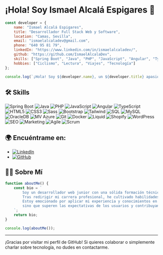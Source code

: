 # ¡Hola! Soy Ismael Alcalá Espigares 👋

```javascript
const developer = {
    name: "Ismael Alcalá Espigares",
    title: "Desarrollador Full Stack Web y Software",
    location: "Camas, Sevilla",
    email: "ismaelalcaladev@gmail.com",
    phone: "640 95 81 79",
    linkedIn: "https://www.linkedin.com/in/ismaelalcaladev/",
    github: "https://github.com/IsmaelAlcalaDev",
    skills: ["Spring Boot", "Java", "PHP", "JavaScript", "Angular", "TypeScript", "HTML5", "CSS3", "Sass", "Bootstrap", "Tailwind", "SQL", "MySQL", "OracleDB", "MV Azure", "Git", "Docker", "Liquid", "Shopify", "WordPress", "SEO", "Marketing", "Agile", "Scrum"],
    hobbies: ["Ciclismo", "Lectura", "Viajes", "Tecnología"]
};

console.log(`¡Hola! Soy ${developer.name}, un ${developer.title} apasionado de la tecnología y el desarrollo web. Actualmente vivo en ${developer.location}.`);
```

## 🛠 Skills

![Spring Boot](https://img.shields.io/badge/-Spring%20Boot-green) ![Java](https://img.shields.io/badge/-Java-orange) ![PHP](https://img.shields.io/badge/-PHP-blue) ![JavaScript](https://img.shields.io/badge/-JavaScript-yellow) ![Angular](https://img.shields.io/badge/-Angular-red) ![TypeScript](https://img.shields.io/badge/-TypeScript-blue) ![HTML5](https://img.shields.io/badge/-HTML5-orange) ![CSS3](https://img.shields.io/badge/-CSS3-blue) ![Sass](https://img.shields.io/badge/-Sass-pink) ![Bootstrap](https://img.shields.io/badge/-Bootstrap-purple) ![Tailwind](https://img.shields.io/badge/-Tailwind-blue) ![SQL](https://img.shields.io/badge/-SQL-blue) ![MySQL](https://img.shields.io/badge/-MySQL-blue) ![OracleDB](https://img.shields.io/badge/-OracleDB-red) ![MV Azure](https://img.shields.io/badge/-MV%20Azure-blue) ![Git](https://img.shields.io/badge/-Git-red) ![Docker](https://img.shields.io/badge/-Docker-blue) ![Liquid](https://img.shields.io/badge/-Liquid-blue) ![Shopify](https://img.shields.io/badge/-Shopify-green) ![WordPress](https://img.shields.io/badge/-WordPress-blue) ![SEO](https://img.shields.io/badge/-SEO-green) ![Marketing](https://img.shields.io/badge/-Marketing-red) ![Agile](https://img.shields.io/badge/-Agile-yellow) ![Scrum](https://img.shields.io/badge/-Scrum-blue)

## 🌍 Encuéntrame en:

- [![LinkedIn](https://img.shields.io/badge/-LinkedIn-blue?logo=Linkedin&logoColor=white&link=https://www.linkedin.com/in/ismaelalcaladev/)](https://www.linkedin.com/in/ismaelalcaladev/)
- [![GitHub](https://img.shields.io/badge/-GitHub-black?logo=github&logoColor=white&link=https://github.com/IsmaelAlcalaDev)](https://github.com/IsmaelAlcalaDev)

## 👨‍💻 Sobre Mí

```javascript
function aboutMe() {
    const bio = `
        Soy un desarrollador web junior con una sólida formación técnica y una pasión por crear soluciones digitales innovadoras. 
        Tras redirigir mi carrera profesional, he cultivado habilidades clave en trabajo en equipo, adaptabilidad, resolución de problemas y liderazgo. 
        Estoy emocionado por aplicar mi experiencia y conocimientos en el desarrollo de aplicaciones web que no solo cumplan, 
        sino que superen las expectativas de los usuarios y contribuyan al éxito continuo de la empresa.
    `;
    return bio;
}

console.log(aboutMe());
```

---

¡Gracias por visitar mi perfil de GitHub! Si quieres colaborar o simplemente charlar sobre tecnología, no dudes en contactarme.





